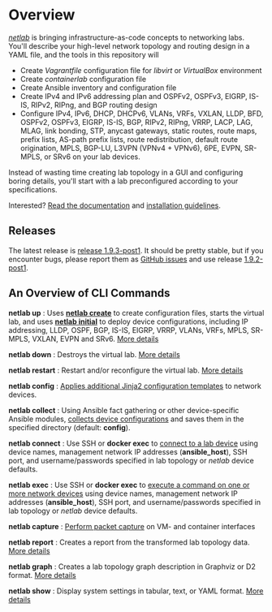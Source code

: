 # Overview

*[netlab](https://netlab.tools)* is bringing infrastructure-as-code concepts to networking labs. You'll describe your high-level network topology and routing design in a YAML file, and the tools in this repository will

* Create *Vagrantfile* configuration file for *libvirt* or *VirtualBox* environment
* Create *containerlab* configuration file
* Create Ansible inventory and configuration file
* Create IPv4 and IPv6 addressing plan and OSPFv2, OSPFv3, EIGRP, IS-IS, RIPv2, RIPng, and BGP routing design
* Configure IPv4, IPv6, DHCP, DHCPv6, VLANs, VRFs, VXLAN, LLDP, BFD, OSPFv2, OSPFv3, EIGRP, IS-IS, BGP, RIPv2, RIPng, VRRP, LACP, LAG, MLAG, link bonding, STP, anycast gateways, static routes, route maps, prefix lists, AS-path prefix lists, route redistribution, default route origination, MPLS, BGP-LU, L3VPN (VPNv4 + VPNv6), 6PE, EVPN, SR-MPLS, or SRv6 on your lab devices.

Instead of wasting time creating lab topology in a GUI and configuring boring details, you'll start with a lab preconfigured according to your specifications.

Interested? [Read the documentation](https://netlab.tools) and [installation guidelines](https://netlab.tools/install/).

## Releases

The latest release is [release 1.9.3-post1](https://github.com/ipspace/netlab/releases/tag/release_1.9.3-post1). It should be pretty stable, but if you encounter bugs, please report them as [GitHub issues](https://github.com/ipspace/netlab/issues/new/choose) and use release [1.9.2-post1](https://github.com/ipspace/netlab/releases/tag/release_1.9.2-post1).

<!--
or [1.8.4-post2](https://github.com/ipspace/netlab/releases/tag/release_1.8.4-post2).

If you encounter bugs using release 1.7.x, please downgrade to [1.6.4](https://github.com/ipspace/netlab/releases/tag/release_1.6.4) and [open a GitHub issue](https://github.com/ipspace/netlab/issues).
-->

## An Overview of CLI Commands

**netlab up**
: Uses **[netlab create](https://netlab.tools/netlab/create/)** to create configuration files, starts the virtual lab, and uses **[netlab initial](https://netlab.tools/netlab/initial/)** to deploy device configurations, including IP addressing, LLDP, OSPF, BGP, IS-IS, EIGRP, VRRP, VLANs, VRFs, MPLS, SR-MPLS, VXLAN, EVPN and SRv6. [More details](https://netlab.tools/netlab/up/)

**netlab down**
: Destroys the virtual lab. [More details](https://netlab.tools/netlab/down/)

**netlab restart**
: Restart and/or reconfigure the virtual lab. [More details](https://netlab.tools/netlab/restart/)

**netlab config**
: [Applies additional Jinja2 configuration templates](https://netlab.tools/netlab/config/) to network devices.

**netlab collect**
: Using Ansible fact gathering or other device-specific Ansible modules, [collects device configurations](https://netlab.tools/netlab/collect/) and saves them in the specified directory (default: **config**).

**netlab connect**
: Use SSH or **docker exec** to [connect to a lab device](https://netlab.tools/netlab/connect/) using device names, management network IP addresses (**ansible_host**), SSH port, and username/passwords specified in lab topology or *netlab* device defaults.

**netlab exec**
: Use SSH or **docker exec** to [execute a command on one or more network devices](https://netlab.tools/netlab/exec/) using device names, management network IP addresses (**ansible_host**), SSH port, and username/passwords specified in lab topology or *netlab* device defaults.

**netlab capture**
: [Perform packet capture](https://netlab.tools/netlab/capture/) on VM- and container interfaces

**netlab report**
: Creates a report from the transformed lab topology data.  [More details](https://netlab.tools/netlab/report/)

**netlab graph**
: Creates a lab topology graph description in Graphviz or D2 format. [More details](https://netlab.tools/netlab/graph/)

**netlab show**
: Display system settings in tabular, text, or YAML format. [More details](https://netlab.tools/netlab/show/)
